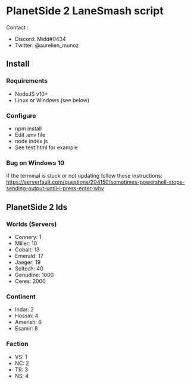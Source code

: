 # PlanetSide 2 LaneSmash script
Contact : 
- Discord: Midd#0434
- Twitter: @aurelien_munoz

## Install

### Requirements
- NodeJS v10+
- Linux or Windows (see below)

### Configure

- npm install
- Edit .env file
- node index.js
- See test.html for example

### Bug on Windows 10
If the terminal is stuck or not updating follow these instructions:
https://serverfault.com/questions/204150/sometimes-powershell-stops-sending-output-until-i-press-enter-why

## PlanetSide 2 Ids

### Worlds (Servers)
- Connery: 1
- Miller: 10
- Cobalt: 13
- Emerald: 17
- Jaeger: 19
- Soltech: 40
- Genudine: 1000
- Ceres: 2000

### Continent
- Indar: 2
- Hossin: 4
- Amerish: 6
- Esamir: 8

### Faction
- VS: 1
- NC: 2
- TR: 3
- NS: 4
